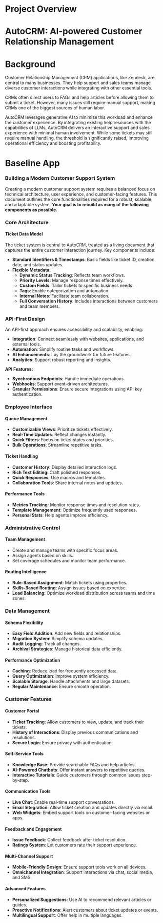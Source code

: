# Project Overview

# AutoCRM: AI-powered Customer Relationship Management

# Background

Customer Relationship Management (CRM) applications, like Zendesk, are central to many businesses. They help support and sales teams manage diverse customer interactions while integrating with other essential tools.

CRMs often direct users to FAQs and help articles before allowing them to submit a ticket. However, many issues still require manual support, making CRMs one of the biggest sources of human labor.

AutoCRM leverages generative AI to minimize this workload and enhance the customer experience. By integrating existing help resources with the capabilities of LLMs, AutoCRM delivers an interactive support and sales experience with minimal human involvement. While some tickets may still require manual handling, the threshold is significantly raised, improving operational efficiency and boosting profitability.

# Baseline App

### **Building a Modern Customer Support System**

Creating a modern customer support system requires a balanced focus on technical architecture, user experience, and customer-facing features. This document outlines the core functionalities required for a robust, scalable, and adaptable system. **Your goal is to rebuild as many of the following components as possible.**

### **Core Architecture**

#### **Ticket Data Model**

The ticket system is central to AutoCRM, treated as a living document that captures the entire customer interaction journey. Key components include:

* **Standard Identifiers & Timestamps**: Basic fields like ticket ID, creation date, and status updates.  
* **Flexible Metadata**:  
  * **Dynamic Status Tracking**: Reflects team workflows.  
  * **Priority Levels**: Manage response times effectively.  
  * **Custom Fields**: Tailor tickets to specific business needs.  
  * **Tags**: Enable categorization and automation.  
  * **Internal Notes**: Facilitate team collaboration.  
  * **Full Conversation History**: Includes interactions between customers and team members.

### **API-First Design**

An API-first approach ensures accessibility and scalability, enabling:

* **Integration**: Connect seamlessly with websites, applications, and external tools.  
* **Automation**: Simplify routine tasks and workflows.  
* **AI Enhancements**: Lay the groundwork for future features.  
* **Analytics**: Support robust reporting and insights.

**API Features:**

* **Synchronous Endpoints**: Handle immediate operations.  
* **Webhooks**: Support event-driven architectures.  
* **Granular Permissions**: Ensure secure integrations using API key authentication.

### **Employee Interface**

#### **Queue Management**

* **Customizable Views**: Prioritize tickets effectively.  
* **Real-Time Updates**: Reflect changes instantly.  
* **Quick Filters**: Focus on ticket states and priorities.  
* **Bulk Operations**: Streamline repetitive tasks.

#### **Ticket Handling**

* **Customer History**: Display detailed interaction logs.  
* **Rich Text Editing**: Craft polished responses.  
* **Quick Responses**: Use macros and templates.  
* **Collaboration Tools**: Share internal notes and updates.

#### **Performance Tools**

* **Metrics Tracking**: Monitor response times and resolution rates.  
* **Template Management**: Optimize frequently used responses.  
* **Personal Stats**: Help agents improve efficiency.

### **Administrative Control**

#### **Team Management**

* Create and manage teams with specific focus areas.  
* Assign agents based on skills.  
* Set coverage schedules and monitor team performance.

#### **Routing Intelligence**

* **Rule-Based Assignment**: Match tickets using properties.  
* **Skills-Based Routing**: Assign issues based on expertise.  
* **Load Balancing**: Optimize workload distribution across teams and time zones.

### **Data Management**

#### **Schema Flexibility**

* **Easy Field Addition**: Add new fields and relationships.  
* **Migration System**: Simplify schema updates.  
* **Audit Logging**: Track all changes.  
* **Archival Strategies**: Manage historical data efficiently.

#### **Performance Optimization**

* **Caching**: Reduce load for frequently accessed data.  
* **Query Optimization**: Improve system efficiency.  
* **Scalable Storage**: Handle attachments and large datasets.  
* **Regular Maintenance**: Ensure smooth operation.

### **Customer Features**

#### **Customer Portal**

* **Ticket Tracking**: Allow customers to view, update, and track their tickets.  
* **History of Interactions**: Display previous communications and resolutions.  
* **Secure Login**: Ensure privacy with authentication.

#### **Self-Service Tools**

* **Knowledge Base**: Provide searchable FAQs and help articles.  
* **AI-Powered Chatbots**: Offer instant answers to repetitive queries.  
* **Interactive Tutorials**: Guide customers through common issues step-by-step.

#### **Communication Tools**

* **Live Chat**: Enable real-time support conversations.  
* **Email Integration**: Allow ticket creation and updates directly via email.  
* **Web Widgets**: Embed support tools on customer-facing websites or apps.

#### **Feedback and Engagement**

* **Issue Feedback**: Collect feedback after ticket resolution.  
* **Ratings System**: Let customers rate their support experience.

#### **Multi-Channel Support**

* **Mobile-Friendly Design**: Ensure support tools work on all devices.  
* **Omnichannel Integration**: Support interactions via chat, social media, and SMS.

#### **Advanced Features**

* **Personalized Suggestions**: Use AI to recommend relevant articles or guides.  
* **Proactive Notifications**: Alert customers about ticket updates or events.  
* **Multilingual Support**: Offer help in multiple languages.
